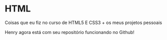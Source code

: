 # HTML
 Coisas que eu fiz no curso de HTML5 E CSS3 + os meus projetos pessoais

Henry agora está com seu repositório funcionando no Github! 